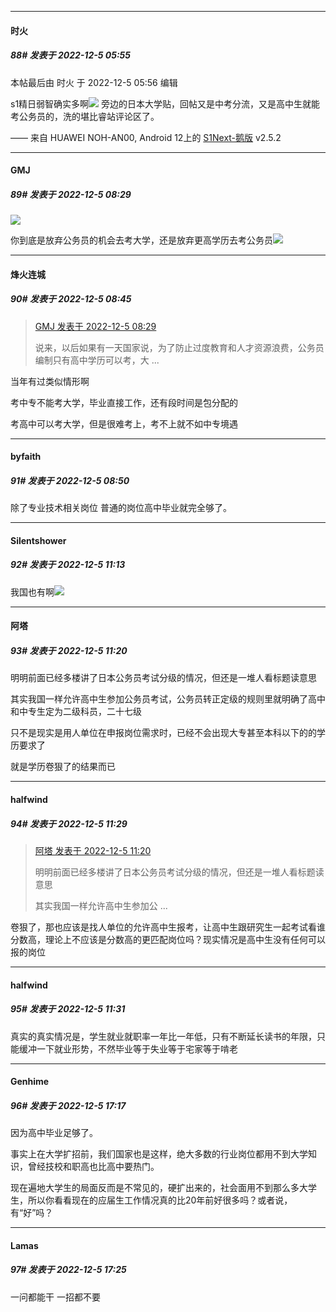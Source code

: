 

*****

####  时火  
##### 88#       发表于 2022-12-5 05:55

 本帖最后由 时火 于 2022-12-5 05:56 编辑 

s1精日弱智确实多啊<img src="https://static.saraba1st.com/image/smiley/face2017/067.png" referrerpolicy="no-referrer">
旁边的日本大学贴，回帖又是中考分流，又是高中生就能考公务员的，洗的堪比睿站评论区了。

—— 来自 HUAWEI NOH-AN00, Android 12上的 [S1Next-鹅版](https://github.com/ykrank/S1-Next/releases) v2.5.2



*****

####  GMJ  
##### 89#       发表于 2022-12-5 08:29

<img src="https://static.saraba1st.com/image/smiley/face2017/067.png" referrerpolicy="no-referrer">

你到底是放弃公务员的机会去考大学，还是放弃更高学历去考公务员<img src="https://static.saraba1st.com/image/smiley/face2017/067.png" referrerpolicy="no-referrer">



*****

####  烽火连城  
##### 90#       发表于 2022-12-5 08:45

<blockquote><a href="httphttps://bbs.saraba1st.com/2b/forum.php?mod=redirect&amp;goto=findpost&amp;pid=58774126&amp;ptid=2106704" target="_blank">GMJ 发表于 2022-12-5 08:29</a>

说来，以后如果有一天国家说，为了防止过度教育和人才资源浪费，公务员编制只有高中学历可以考，大 ...</blockquote>
当年有过类似情形啊

考中专不能考大学，毕业直接工作，还有段时间是包分配的

考高中可以考大学，但是很难考上，考不上就不如中专境遇



*****

####  byfaith  
##### 91#       发表于 2022-12-5 08:50

除了专业技术相关岗位 普通的岗位高中毕业就完全够了。



*****

####  Silentshower  
##### 92#       发表于 2022-12-5 11:13

我国也有啊<img src="https://static.saraba1st.com/image/smiley/face2017/018.png" referrerpolicy="no-referrer">

*****

####  阿塔  
##### 93#       发表于 2022-12-5 11:20

明明前面已经多楼讲了日本公务员考试分级的情况，但还是一堆人看标题读意思

其实我国一样允许高中生参加公务员考试，公务员转正定级的规则里就明确了高中和中专生定为二级科员，二十七级

只不是现实是用人单位在申报岗位需求时，已经不会出现大专甚至本科以下的的学历要求了

就是学历卷狠了的结果而已



*****

####  halfwind  
##### 94#       发表于 2022-12-5 11:29

<blockquote><a href="httphttps://bbs.saraba1st.com/2b/forum.php?mod=redirect&amp;goto=findpost&amp;pid=58776493&amp;ptid=2106704" target="_blank">阿塔 发表于 2022-12-5 11:20</a>

明明前面已经多楼讲了日本公务员考试分级的情况，但还是一堆人看标题读意思

其实我国一样允许高中生参加公 ...</blockquote>
卷狠了，那也应该是找人单位的允许高中生报考，让高中生跟研究生一起考试看谁分数高，理论上不应该是分数高的更匹配岗位吗？现实情况是高中生没有任何可以报的岗位

*****

####  halfwind  
##### 95#       发表于 2022-12-5 11:31

真实的真实情况是，学生就业就职率一年比一年低，只有不断延长读书的年限，只能缓冲一下就业形势，不然毕业等于失业等于宅家等于啃老



*****

####  Genhime  
##### 96#       发表于 2022-12-5 17:17

因为高中毕业足够了。

事实上在大学扩招前，我们国家也是这样，绝大多数的行业岗位都用不到大学知识，曾经技校和职高也比高中要热门。

现在遍地大学生的局面反而是不常见的，硬扩出来的，社会面用不到那么多大学生，所以你看看现在的应届生工作情况真的比20年前好很多吗？或者说，有“好”吗？



*****

####  Lamas  
##### 97#       发表于 2022-12-5 17:25

一问都能干
一招都不要

